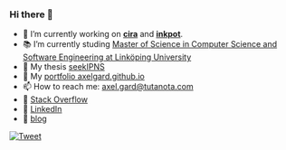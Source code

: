 ### Hi there 👋

- :hammer: I’m currently working on **[cira](https://github.com/AxelGard/cira)** and **[inkpot](https://github.com/AxelGard/inkpot)**.
- :books: I’m currently studing [Master of Science in Computer Science and Software Engineering at Linköping University](https://liu.se/en/education/program/6cmju)
- :page_with_curl: My thesis [seekIPNS](https://github.com/AxelGard/seek-ipns)
- :file_folder: My [portfolio axelgard.github.io](https://axelgard.github.io/)
- 📫 How to reach me: axel.gard@tutanota.com
- :seedling: [Stack Overflow](https://stackoverflow.com/users/14014027/axelg)
- :necktie: [LinkedIn](https://www.linkedin.com/in/axel-gard-110494166/)
- :newspaper: [blog](https://axelgard.github.io/blog/)

[![Tweet](https://img.shields.io/twitter/url/http/shields.io.svg?style=social)](https://twitter.com/Axel_Gard)
